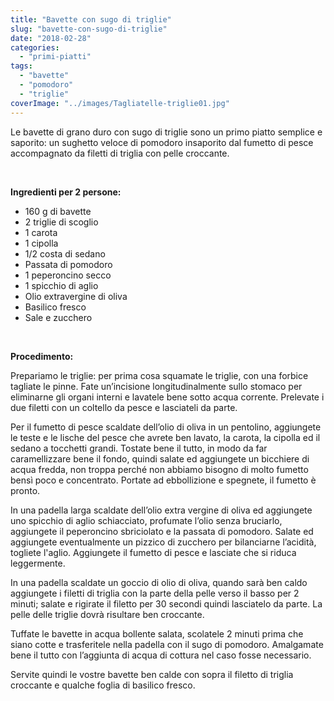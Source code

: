```yaml
---
title: "Bavette con sugo di triglie"
slug: "bavette-con-sugo-di-triglie"
date: "2018-02-28"
categories: 
  - "primi-piatti"
tags: 
  - "bavette"
  - "pomodoro"
  - "triglie"
coverImage: "../images/Tagliatelle-triglie01.jpg"
---
```


Le bavette di grano duro con sugo di triglie sono un primo piatto semplice e saporito: un sughetto veloce di pomodoro insaporito dal fumetto di pesce accompagnato da filetti di triglia con pelle croccante.

 

**Ingredienti per 2 persone:**

- 160 g di bavette
- 2 triglie di scoglio
- 1 carota
- 1 cipolla
- 1/2 costa di sedano
- Passata di pomodoro
- 1 peperoncino secco
- 1 spicchio di aglio
- Olio extravergine di oliva
- Basilico fresco
- Sale e zucchero

 

**Procedimento:**

Prepariamo le triglie: per prima cosa squamate le triglie, con una forbice tagliate le pinne. Fate un’incisione longitudinalmente sullo stomaco per eliminarne gli organi interni e lavatele bene sotto acqua corrente. Prelevate i due filetti con un coltello da pesce e lasciateli da parte.

Per il fumetto di pesce scaldate dell’olio di oliva in un pentolino, aggiungete le teste e le lische del pesce che avrete ben lavato, la carota, la cipolla ed il sedano a tocchetti grandi. Tostate bene il tutto, in modo da far caramellizzare bene il fondo, quindi salate ed aggiungete un bicchiere di acqua fredda, non troppa perché non abbiamo bisogno di molto fumetto bensì poco e concentrato. Portate ad ebbollizione e spegnete, il fumetto è pronto.

In una padella larga scaldate dell’olio extra vergine di oliva ed aggiungete uno spicchio di aglio schiacciato, profumate l’olio senza bruciarlo, aggiungete il peperoncino sbriciolato e la passata di pomodoro. Salate ed aggiungete eventualmente un pizzico di zucchero per bilanciarne l’acidità, togliete l'aglio. Aggiungete il fumetto di pesce e lasciate che si riduca leggermente.

In una padella scaldate un goccio di olio di oliva, quando sarà ben caldo aggiungete i filetti di triglia con la parte della pelle verso il basso per 2 minuti; salate e rigirate il filetto per 30 secondi quindi lasciatelo da parte. La pelle delle triglie dovrà risultare ben croccante.

Tuffate le bavette in acqua bollente salata, scolatele 2 minuti prima che siano cotte e trasferitele nella padella con il sugo di pomodoro. Amalgamate bene il tutto con l’aggiunta di acqua di cottura nel caso fosse necessario.

Servite quindi le vostre bavette ben calde con sopra il filetto di triglia croccante e qualche foglia di basilico fresco.

